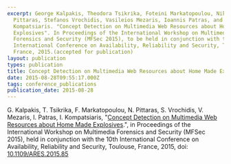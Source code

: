 ```yaml
---
excerpt: George Kalpakis, Theodora Tsikrika, Foteini Markatopoulou, Nikiforos
  Pittaras, Stefanos Vrochidis, Vasileios Mezaris, Ioannis Patras, and Ioannis
  Kompatsiaris. "Concept Detection on Multimedia Web Resources about Home Made
  Explosives". In Proceedings of the International Workshop on Multimedia
  Forensics and Security (MFSec 2015), to be held in conjunction with the 10th
  International Conference on Availability, Reliability and Security, Toulouse,
  France, 2015.(accepted for publication)
layout: publication
types: publication
title: Concept Detection on Multimedia Web Resources about Home Made Explosives
date: 2015-08-28T09:55:17.000Z
tags: conference_publications
publication_date: 2015-08-28
---
```

G. Kalpakis, T. Tsikrika, F. Markatopoulou, N. Pittaras, S. Vrochidis, V. Mezaris, I. Patras, I. Kompatsiaris, "[Concept Detection on Multimedia Web Resources about Home Made Explosives](https://www.researchgate.net/publication/308114447_Concept_Detection_in_Multimedia_Web_Resources_About_Home_Made_Explosives).", in Proceedings of the International Workshop on Multimedia Forensics and Security (MFSec 2015), held in conjunction with the 10th International Conference on Availability, Reliability and Security, Toulouse, France, 2015, doi: [10.1109/ARES.2015.85](https://ieeexplore.ieee.org/document/7299974)